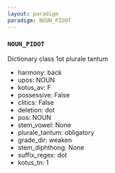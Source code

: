 ```yaml
---
layout: paradigm
paradigm: NOUN_PIDOT
---
```

### ` NOUN_PIDOT `

Dictionary class 1ot plurale tantum
* harmony: back
* upos: NOUN
* kotus_av: F
* possessive: False
* clitics: False
* deletion: dot
* pos: NOUN
* stem_vowel: None
* plurale_tantum: obligatory
* grade_dir: weaken
* stem_diphthong: None
* suffix_regex: dot
* kotus_tn: 1

